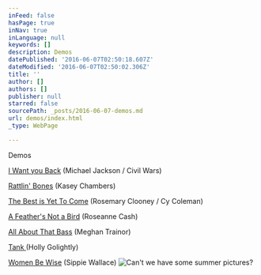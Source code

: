 ```yaml
---
inFeed: false
hasPage: true
inNav: true
inLanguage: null
keywords: []
description: Demos
datePublished: '2016-06-07T02:50:18.607Z'
dateModified: '2016-06-07T02:50:02.306Z'
title: ''
author: []
authors: []
publisher: null
starred: false
sourcePath: _posts/2016-06-07-demos.md
url: demos/index.html
_type: WebPage

---
```

Demos

[I Want you Back][0] (Michael Jackson / Civil Wars)

[Rattlin' Bones][1] (Kasey Chambers)

[The Best is Yet To Come][2] (Rosemary Clooney / Cy Coleman)

[A Feather's Not a Bird][3] (Roseanne Cash)

[All About That Bass][4] (Meghan Trainor)

[Tank ][5](Holly Golightly)

[Women Be Wise][6] (Sippie Wallace)
![Can't we have some summer pictures?](https://the-grid-user-content.s3-us-west-2.amazonaws.com/4aa89493-67a4-4e32-87f0-7108840c5608.jpg)

[0]: https://soundcloud.com/distilled-spirits/i-want-you-back/s-Pm1ee
[1]: https://soundcloud.com/distilled-spirits/rattlin-bones/s-mZh3p
[2]: https://soundcloud.com/distilled-spirits/the-best-is-yet-to-come/s-L1tre
[3]: https://soundcloud.com/distilled-spirits/a-feathers-not-a-bird/s-xhBHg
[4]: https://soundcloud.com/distilled-spirits/all-about-that-bass/s-gBO5H
[5]: https://soundcloud.com/distilled-spirits/tank/s-u4n41
[6]: https://soundcloud.com/distilled-spirits/women-be-wise/s-orhIY